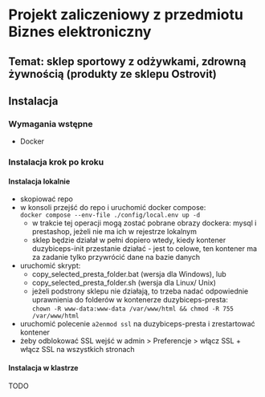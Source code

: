 # Projekt zaliczeniowy z przedmiotu Biznes elektroniczny

## Temat: sklep sportowy z odżywkami, zdrowną żywnością (produkty ze sklepu Ostrovit)

## Instalacja

### Wymagania wstępne

* Docker

### Instalacja krok po kroku

#### Instalacja lokalnie

* skopiować repo
* w konsoli przejść do repo i uruchomić docker compose:\
```docker compose --env-file ./config/local.env up -d```
  * w trakcie tej operacji mogą zostać pobrane obrazy dockera: mysql i prestashop, jeżeli nie ma ich w rejestrze lokalnym
  * sklep będzie działał w pełni dopiero wtedy, kiedy kontener duzybiceps-init przestanie działać - jest to celowe, ten kontener ma za zadanie tylko przywrócić dane na bazie danych
* uruchomić skrypt:
  * copy_selected_presta_folder.bat (wersja dla Windows), lub
  * copy_selected_presta_folder.sh (wersja dla Linux/ Unix)
  * jeżeli podstrony sklepu nie działają, to trzeba nadać odpowiednie uprawnienia do folderów w kontenerze duzybiceps-presta:\
  `chown -R www-data:www-data /var/www/html && chmod -R 755 /var/www/html`
* uruchomić polecenie `a2enmod ssl` na duzybiceps-presta i zrestartować kontener
* żeby odblokować SSL wejść w admin > Preferencje > włącz SSL + włącz SSL na wszystkich stronach

#### Instalacja w klastrze

TODO
